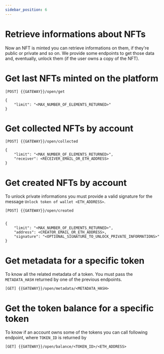 ```yaml
---
sidebar_position: 6
---
```


# Retrieve informations about NFTs

Now an NFT is minted you can retrieve informations on them, if they're public or private and so on. We provide some endpoints to get those data and, eventually, unlock them (if the user owns a copy of the NFT).

# Get last NFTs minted on the platform

```
[POST] {{GATEWAY}}/open/get

{
    "limit": "<MAX_NUMBER_OF_ELEMENTS_RETURNED>"
}
```

# Get collected NFTs by account

```
[POST] {{GATEWAY}}/open/collected

{
    "limit": "<MAX_NUMBER_OF_ELEMENTS_RETURNED>",
    "receiver": <RECEIVER_EMAIL_OR_ETH_ADDRESS>
}
```

# Get created NFTs by account

To unlock private informations you must provide a valid signature for the message `Unlock token of wallet <ETH_ADDRESS>`.

```
[POST] {{GATEWAY}}/open/created


{
    "limit": "<MAX_NUMBER_OF_ELEMENTS_RETURNED>",
    "address": <CREATOR_EMAIL_OR_ETH_ADDRESS>,
    "signature": "<OPTIONAL_SIGNATURE_TO_UNLOCK_PRIVATE_INFORMATIONS>"
}
```


# Get metadata for a specific token

To know all the related metadata of a token. You must pass the `METADATA_HASH` returned by one of the previous endpoints.

```
[GET] {{GATEWAY}}/open/metadata/<METADATA_HASH>
```

# Get the token balance for a specific token

To know if an account owns some of the tokens you can call following endpoint, where `TOKEN_ID` is returned by 

```
[GET] {{GATEWAY}}/open/balance/<TOKEN_ID>/<ETH_ADDRESS>
```